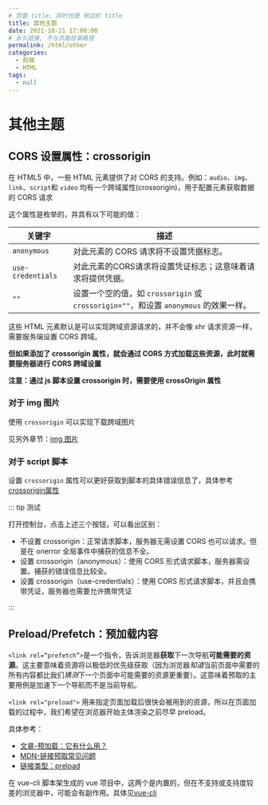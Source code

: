 ```yaml
---
# 页面 title, 同时也是 侧边栏 title
title: 其他主题
date: 2021-10-21 17:00:00
# 永久链接, 不与页面目录路径
permalink: /html/other
categories: 
  - 前端
  - HTML
tags: 
  - null
---
```

# 其他主题

## CORS 设置属性：crossorigin

在 HTML5 中，一些 HTML 元素提供了对 CORS 的支持。例如：`audio`、`img`、`link`、`script`和 `video` 均有一个跨域属性(crossorigin)，用于配置元素获取数据的 CORS 请求

这个属性是枚举的，并具有以下可能的值：

| 关键字            | 描述                                                         |
| ----------------- | ------------------------------------------------------------ |
| `anonymous`       | 对此元素的 CORS 请求将不设置凭据标志。                       |
| `use-credentials` | 对此元素的CORS请求将设置凭证标志；这意味着请求将提供凭据。   |
| `""`              | 设置一个空的值，如 `crossorigin` 或 `crossorigin=""`，和设置 `anonymous` 的效果一样。 |

这些 HTML 元素默认是可以实现跨域资源请求的，并不会像 xhr 请求资源一样，需要服务端设置 CORS 跨域。

**但如果添加了 crossorigin 属性，就会通过 CORS 方式加载这些资源，此时就需要服务器进行 CORS 跨域设置**

**注意：通过 js 脚本设置 crossorigin 时，需要使用 crossOrigin 属性**

### 对于 img 图片

使用 `crossorigin` 可以实现下载跨域图片

见另外章节：[img 图片](/html/img/#跨域图片-cookie)

### 对于 script 脚本

设置 `crossorigin` 属性可以更好获取到脚本的具体错误信息了，具体参考 [crossorigin属性](https://blog.csdn.net/qq_40028324/article/details/107076751)

::: tip 测试

<html-test type="scriptCors" />

打开控制台，点击上述三个按钮，可以看出区别：

* 不设置 crossorigin：正常请求脚本，服务器无需设置 CORS 也可以请求。但是在 onerror 全局事件中捕获的信息不全。
* 设置 crossorigin（anonymous）：使用 CORS 形式请求脚本，服务器需设置。捕获的错误信息比较全。
* 设置 crossorigin（use-credentials）：使用 CORS 形式请求脚本，并且会携带凭证，服务器也需要允许携带凭证

:::

## Preload/Prefetch：预加载内容

`<link rel=“prefetch”>`是一个指令，告诉浏览器**获取**下一次导航**可能需要的资源**。这主要意味着资源将以极低的优先级获取（因为浏览器*知道*当前页面中需要的所有内容都比我们*猜测*下一个页面中可能需要的资源更重要）。这意味着预取的主要用例是加速下一个导航而不是当前导航。

`<link rel="preload">` 用来指定页面加载后很快会被用到的资源，所以在页面加载的过程中，我们希望在浏览器开始主体渲染之前尽早 preload。

具体参考：

* [文章-预加载：它有什么用？](https://www.smashingmagazine.com/2016/02/preload-what-is-it-good-for/)
* [MDN-链接预取常见问题](https://developer.mozilla.org/zh-CN/docs/Web/HTTP/Link_prefetching_FAQ)
* [链接类型：preload](https://developer.mozilla.org/zh-CN/docs/Web/HTML/Link_types/preload)

在 vue-cli 脚本架生成的 vue 项目中，这两个是内置的，但在不支持或支持度较差的浏览器中，可能会有副作用。具体见[vue-cli](https://cli.vuejs.org/zh/guide/html-and-static-assets.html#preload)


